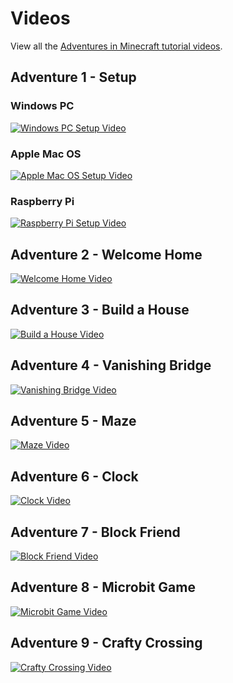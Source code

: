 # Videos

View all the [Adventures in Minecraft tutorial videos](https://www.youtube.com/playlist?list=PLUn7j9lrlkswbiJB9lhpilFDuhsQuJbLO).

## Adventure 1 - Setup

### Windows PC
[![Windows PC Setup Video](https://img.youtube.com/vi/lQB5QLt0gPw/0.jpg)](https://www.youtube.com/watch?v=lQB5QLt0gPw)

### Apple Mac OS
[![Apple Mac OS Setup Video](https://img.youtube.com/vi/S6AKfJHSZTM/0.jpg)](https://www.youtube.com/watch?v=S6AKfJHSZTM)

### Raspberry Pi
[![Raspberry Pi Setup Video](https://img.youtube.com/vi/hLB5ZIb-myA/0.jpg)](https://www.youtube.com/watch?v=hLB5ZIb-myA)

## Adventure 2 - Welcome Home
[![Welcome Home Video](https://img.youtube.com/vi/FW49rH1m6c4/0.jpg)](https://www.youtube.com/watch?v=FW49rH1m6c4)

## Adventure 3 - Build a House
[![Build a House Video](https://img.youtube.com/vi/qX6aS3i-MyI/0.jpg)](https://www.youtube.com/watch?v=qX6aS3i-MyI)

## Adventure 4 - Vanishing Bridge
[![Vanishing Bridge Video](https://img.youtube.com/vi/acdQ5aRGr14/0.jpg)](https://www.youtube.com/watch?v=acdQ5aRGr14)

## Adventure 5 - Maze
[![Maze Video](https://img.youtube.com/vi/gIkE00bvghU/0.jpg)](https://www.youtube.com/watch?v=gIkE00bvghU)

## Adventure 6 - Clock
[![Clock Video](https://img.youtube.com/vi/keUObPVWgQA/0.jpg)](https://www.youtube.com/watch?v=keUObPVWgQA)

## Adventure 7 - Block Friend
[![Block Friend Video](https://img.youtube.com/vi/Z2iPyu4rcHA/0.jpg)](https://www.youtube.com/watch?v=Z2iPyu4rcHA)

## Adventure 8 - Microbit Game
[![Microbit Game Video](https://img.youtube.com/vi/oRN1yV7UwzM/0.jpg)](https://www.youtube.com/watch?v=oRN1yV7UwzM)

## Adventure 9 - Crafty Crossing
[![Crafty Crossing Video](https://img.youtube.com/vi/aWXVikQU5pE/0.jpg)](https://www.youtube.com/watch?v=aWXVikQU5pE)
